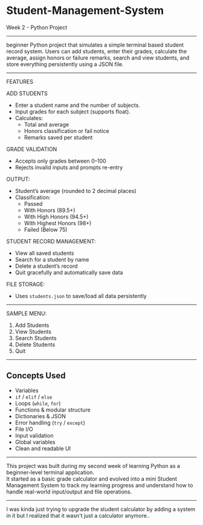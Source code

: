 # Student-Management-System
Week 2 - Python Project

------------------------------------------------------------------------------------------------------------------------------------------------------------------------------------------------------------------

beginner Python project that simulates a simple terminal based student record system. Users can add students, enter their grades, calculate the average, assign honors or failure remarks, search and view students, and store everything persistently using a JSON file.

------------------------------------------------------------------------------------------------------------------------------------------------------------------------------------------------------------------

FEATURES

ADD STUDENTS
- Enter a student name and the number of subjects.
- Input grades for each subject (supports float).
- Calculates:
  - Total and average
  - Honors classification or fail notice
  - Remarks saved per student

GRADE VALIDATION
- Accepts only grades between 0–100
- Rejects invalid inputs and prompts re-entry

OUTPUT:
- Student’s average (rounded to 2 decimal places)
- Classification:
  - Passed
  - With Honors (89.5+)
  - With High Honors (94.5+)
  - With Highest Honors (98+)
  - Failed (Below 75)

STUDENT RECORD MANAGEMENT:
- View all saved students
- Search for a student by name
- Delete a student’s record
- Quit gracefully and automatically save data

FILE STORAGE:
- Uses `students.json` to save/load all data persistently

---

SAMPLE MENU:
1. Add Students
2. View Students
3. Search Students
4. Delete Students
5. Quit


------------------------------------------------------------------------------------------------------------------------------------------------------------------------------------------------------------------

## Concepts Used

- Variables  
- `if` / `elif` / `else`  
- Loops (`while`, `for`)  
- Functions & modular structure  
- Dictionaries & JSON  
- Error handling (`try` / `except`)  
- File I/O  
- Input validation  
- Global variables  
- Clean and readable UI

------------------------------------------------------------------------------------------------------------------------------------------------------------------------------------------------------------------

This project was built during my second week of learning Python as a beginner-level terminal application.  
It started as a basic grade calculator and evolved into a mini Student Management System to track my learning progress and understand how to handle real-world input/output and file operations.

------------------------------------------------------------------------------------------------------------------------------------------------------------------------------------------------------------------

I was kinda just trying to upgrade the student calculator by adding a system in it but I realized that it wasn't just a calculator anymore..
